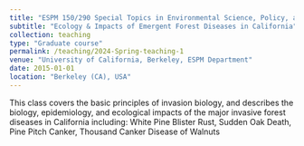 ```yaml
---
title: "ESPM 150/290 Special Topics in Environmental Science, Policy, and Management"
subtitle: "Ecology & Impacts of Emergent Forest Diseases in California"
collection: teaching
type: "Graduate course"
permalink: /teaching/2024-Spring-teaching-1
venue: "University of California, Berkeley, ESPM Department"
date: 2015-01-01
location: "Berkeley (CA), USA"
---
```


This class covers the basic principles of invasion biology, and describes the biology, epidemiology, and ecological impacts of the major invasive forest diseases in California including: White Pine Blister Rust, Sudden Oak Death, Pine Pitch Canker, Thousand Canker Disease of Walnuts
